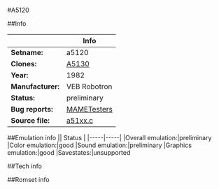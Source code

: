 #A5120

##Info

||Info|
|-----|-----|
|**Setname:**|a5120
|**Clones:**|[A5130](a5130.md)
|**Year:**|1982
|**Manufacturer:**|VEB Robotron
|**Status:**|preliminary
|**Bug reports:**|[MAMETesters](http://mametesters.org/view_all_set.php?type=1&temporary=y&search=a51xx.c)
|**Source file:**|[a51xx.c](https://github.com/mamedev/mame/blob/master/src/mess/drivers/a51xx.c)

##Emulation info
|| Status |
|-----|-----|
|Overall emulation:|preliminary
|Color emulation:|good
|Sound emulation:|preliminary
|Graphics emulation:|good
|Savestates:|unsupported

##Tech info

##Romset info

<!--- START OF EDITED COMMENT DO NOT TOUCH TEXT ABOVE-->
